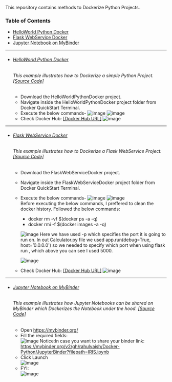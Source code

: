 This repository contains methods to Dockerize Python Projects.

### Table of Contents
  - <a href='#helloworld-python-docker'>HelloWorld Python Docker</a> 
  - <a href='#flask-webservice-docker'>Flask WebService Docker</a> 
  - <a href='#jupyter-notebook-on-mybinder'>Jupyter Notebook on MyBinder</a> 
  
<hr>

- ###### [HelloWorld Python Docker](https://github.com/rahulvaish/Docker-Python/tree/HelloWorldPythonDocker) 
   ###### This example illustrates how to Dockerize a simple Python Project. [[Source Code]](https://github.com/rahulvaish/Docker-Python/tree/HelloWorldPythonDocker)
   * Download the HelloWorldPythonDocker project.
   * Navigate inside the HelloWorldPythonDocker project folder from Docker QuickStart Terminal.
   * Execute the below commands-
   ![image](https://user-images.githubusercontent.com/689226/50327319-8e83d500-0514-11e9-9f9e-7f04f1680fe9.png)
   ![image](https://user-images.githubusercontent.com/689226/50327517-795b7600-0515-11e9-901e-1348699f7682.png)
   * Check Docker Hub: [[Docker Hub URL]](https://cloud.docker.com/repository/docker/rahulvaish/helloworldpythondocker)
![image](https://user-images.githubusercontent.com/689226/50343937-ec351300-054e-11e9-9a99-9e3fd3daf5c9.png)

 <hr>

- ###### [Flask WebService Docker](https://github.com/rahulvaish/Docker-Python/tree/FlaskWebServiceDocker) 
   ###### This example illustrates how to Dockerize a Flask WebService Project. [[Source Code]](https://github.com/rahulvaish/Docker-Python/tree/FlaskWebServiceDocker)
   * Download the FlaskWebServiceDocker project.
   * Navigate inside the FlaskWebServiceDocker project folder from Docker QuickStart Terminal.
   * Execute the below commands-
     ![image](https://user-images.githubusercontent.com/689226/49724797-2d484000-fc90-11e8-94f7-052f4b1a5710.png)
     ![image](https://user-images.githubusercontent.com/689226/49724798-2f120380-fc90-11e8-89b5-f6925cb6e74d.png)
     </br>
      Before executing the below commands, I preffered to clean the docker history. Followed the below commands: </br>
      - docker rm -vf $(docker ps -a -q) </br>
      - docker rmi -f $(docker images -a -q) </br>
      
     ![image](https://user-images.githubusercontent.com/689226/53516344-175d5500-3af2-11e9-9f23-feddbd3135c8.png)
     Here we have used -p which specifies the port it is going to run on. In out Calculator.py file we used app.run(debug=True, host=’0.0.0.0') so we needed to specify which port when using flask run , which above you can see I used 5000. </br>
     
     ![image](https://user-images.githubusercontent.com/689226/53516510-80dd6380-3af2-11e9-8f07-09f3bf07bc82.png)
   * Check Docker Hub: [[Docker Hub URL]](https://hub.docker.com/r/rahulvaish/flaskwebservicedocker/)
     ![image](https://user-images.githubusercontent.com/689226/49725174-181fe100-fc91-11e8-8900-84403a4a4b9b.png)

<hr>

- ###### [Jupyter Notebook on MyBinder](https://github.com/rahulvaish/Docker-Python/tree/JupyterBinder) 
   ###### This example illustrates how Jupyter Notebooks can be shared on MyBinder which Dockerizes the Notebook under the hood. [[Source Code]](https://github.com/rahulvaish/Docker-Python/tree/JupyterBinder)
   * Open https://mybinder.org/
   * Fill the required fields: </br> 
   ![image](https://user-images.githubusercontent.com/689226/50533889-a503df00-0b59-11e9-8c9d-a58b8fbf0c61.png)
   Notice:In case you want to share your binder link: https://mybinder.org/v2/gh/rahulvaish/Docker-Python/JupyterBinder?filepath=IRIS.ipynb
   * Click Launch  </br>
   ![image](https://user-images.githubusercontent.com/689226/50533795-e4313080-0b57-11e9-93a4-583ed0bc576d.png)
   * FYI: </br>
   ![image](https://user-images.githubusercontent.com/689226/50533883-6110da00-0b59-11e9-8e83-93327bbdd32a.png)

